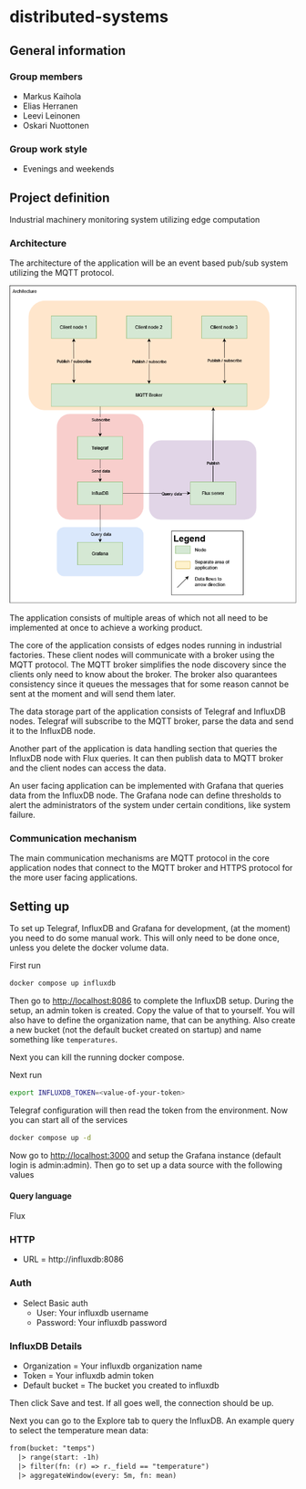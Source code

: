 # distributed-systems

## General information

### Group members

- Markus Kaihola
- Elias Herranen
- Leevi Leinonen
- Oskari Nuottonen

### Group work style

 - Evenings and weekends

## Project definition

Industrial machinery monitoring system utilizing edge computation

### Architecture

The architecture of the application will be an event based pub/sub system utilizing the MQTT protocol.

![distributed drawio](./distributed-systems.drawio.png)

The application consists of multiple areas of which not all need to be implemented at once to achieve a working product.

The core of the application consists of edges nodes running in industrial factories. These client nodes will communicate with a broker using the MQTT protocol. The MQTT broker simplifies the node discovery since the clients only need to know about the broker. The broker also quarantees consistency since it queues the messages that for some reason cannot be sent at the moment and will send them later.

The data storage part of the application consists of Telegraf and InfluxDB nodes. Telegraf will subscribe to the MQTT broker, parse the data and send it to the InfluxDB node.

Another part of the application is data handling section that queries the InfluxDB node with Flux queries. It can then publish data to MQTT broker and the client nodes can access the data.

An user facing application can be implemented with Grafana that queries data from the InfluxDB node. The Grafana node can define thresholds to alert the administrators of the system under certain conditions, like system failure.

### Communication mechanism

The main communication mechanisms are MQTT protocol in the core application nodes that connect to the MQTT broker and HTTPS protocol for the more user facing applications.

## Setting up

To set up Telegraf, InfluxDB and Grafana for development, (at the moment) you need to do some manual work. This will only need to be done once, unless you delete the docker volume data.

First run

```bash
docker compose up influxdb
```

Then go to [http://localhost:8086](http://localhost:8086) to complete the InfluxDB setup. During the setup, an admin token is created. Copy the value of that to yourself. You will also have to define the organization name, that can be anything. Also create a new bucket (not the default bucket created on startup) and name something like `temperatures`.

Next you can kill the running docker compose.

Next run

```bash
export INFLUXDB_TOKEN=<value-of-your-token>
```

Telegraf configuration will then read the token from the environment. Now you can start all of the services

```bash
docker compose up -d
```

Now go to [http://localhost:3000](http://localhost:3000) and setup the Grafana instance (default login is admin:admin). Then go to set up a data source with the following values

#### Query language

Flux

### HTTP

- URL = http://influxdb:8086

### Auth

- Select Basic auth
  - User: Your influxdb username
  - Password: Your influxdb password

### InfluxDB Details

- Organization = Your influxdb organization name
- Token = Your influxdb admin token
- Default bucket = The bucket you created to influxdb

Then click Save and test. If all goes well, the connection should be up.

Next you can go to the Explore tab to query the InfluxDB. An example query to select the temperature mean data:

```flux
from(bucket: "temps")
  |> range(start: -1h)
  |> filter(fn: (r) => r._field == "temperature")
  |> aggregateWindow(every: 5m, fn: mean)
```